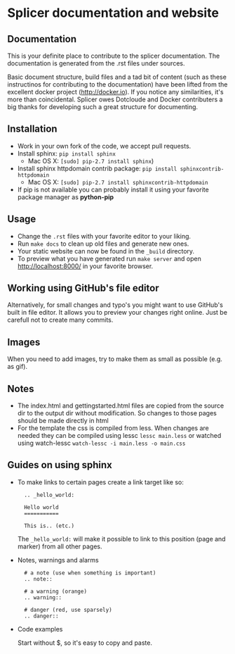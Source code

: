 Splicer documentation and website
=================================

Documentation
-------------
This is your definite place to contribute to the splicer documentation. 
The documentation is generated from the .rst files under sources. 

Basic document structure, build files and a tad bit of content (such
as these instructinos for contributing to the documentation) have 
been lifted from the excellent docker project (http://docker.io). 
If you notice any similarities, it's more than coincidental. Splicer
owes Dotcloude and Docker contributers a big thanks for developing 
such a great structure for documenting.



Installation
------------

* Work in your own fork of the code, we accept pull requests.
* Install sphinx: `pip install sphinx`
    * Mac OS X: `[sudo] pip-2.7 install sphinx`)
* Install sphinx httpdomain contrib package: `pip install sphinxcontrib-httpdomain`
    * Mac OS X: `[sudo] pip-2.7 install sphinxcontrib-httpdomain`
* If pip is not available you can probably install it using your favorite package manager as **python-pip**

Usage
-----
* Change the `.rst` files with your favorite editor to your liking.
* Run `make docs` to clean up old files and generate new ones.
* Your static website can now be found in the `_build` directory.
* To preview what you have generated run `make server` and open <http://localhost:8000/> in your favorite browser.

Working using GitHub's file editor
----------------------------------
Alternatively, for small changes and typo's you might want to use GitHub's
built in file editor. It allows you to preview your changes right online. 
Just be carefull not to create many commits.

Images
------
When you need to add images, try to make them as small as possible (e.g. as gif).


Notes
-----
* The index.html and gettingstarted.html files are copied from the source dir to the output dir without modification.
So changes to those pages should be made directly in html
* For the template the css is compiled from less. When changes are needed they can be compiled using
lessc ``lessc main.less`` or watched using watch-lessc ``watch-lessc -i main.less -o main.css``


Guides on using sphinx
----------------------
* To make links to certain pages create a link target like so:

  ```
    .. _hello_world:

    Hello world
    ===========

    This is.. (etc.)
  ```

  The ``_hello_world:`` will make it possible to link to this position (page and marker) from all other pages.

* Notes, warnings and alarms

  ```
    # a note (use when something is important)
    .. note::

    # a warning (orange)
    .. warning::

    # danger (red, use sparsely)
    .. danger::

* Code examples

  Start without $, so it's easy to copy and paste.
